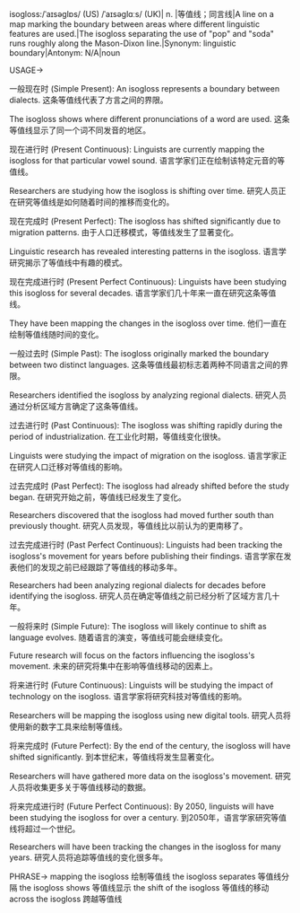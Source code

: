 isogloss:/ˈaɪsəɡlɒs/ (US) /ˈaɪsəɡlɑːs/ (UK)| n. |等值线；同言线|A line on a map marking the boundary between areas where different linguistic features are used.|The isogloss separating the use of "pop" and "soda" runs roughly along the Mason-Dixon line.|Synonym: linguistic boundary|Antonym: N/A|noun

USAGE->

一般现在时 (Simple Present):
An isogloss represents a boundary between dialects.  这条等值线代表了方言之间的界限。

The isogloss shows where different pronunciations of a word are used. 这条等值线显示了同一个词不同发音的地区。


现在进行时 (Present Continuous):
Linguists are currently mapping the isogloss for that particular vowel sound. 语言学家们正在绘制该特定元音的等值线。

Researchers are studying how the isogloss is shifting over time. 研究人员正在研究等值线是如何随着时间的推移而变化的。


现在完成时 (Present Perfect):
The isogloss has shifted significantly due to migration patterns. 由于人口迁移模式，等值线发生了显著变化。

Linguistic research has revealed interesting patterns in the isogloss. 语言学研究揭示了等值线中有趣的模式。


现在完成进行时 (Present Perfect Continuous):
Linguists have been studying this isogloss for several decades.  语言学家们几十年来一直在研究这条等值线。

They have been mapping the changes in the isogloss over time. 他们一直在绘制等值线随时间的变化。



一般过去时 (Simple Past):
The isogloss originally marked the boundary between two distinct languages.  这条等值线最初标志着两种不同语言之间的界限。

Researchers identified the isogloss by analyzing regional dialects.  研究人员通过分析区域方言确定了这条等值线。


过去进行时 (Past Continuous):
The isogloss was shifting rapidly during the period of industrialization. 在工业化时期，等值线变化很快。

Linguists were studying the impact of migration on the isogloss. 语言学家正在研究人口迁移对等值线的影响。


过去完成时 (Past Perfect):
The isogloss had already shifted before the study began. 在研究开始之前，等值线已经发生了变化。

Researchers discovered that the isogloss had moved further south than previously thought. 研究人员发现，等值线比以前认为的更南移了。


过去完成进行时 (Past Perfect Continuous):
Linguists had been tracking the isogloss's movement for years before publishing their findings. 语言学家在发表他们的发现之前已经跟踪了等值线的移动多年。

Researchers had been analyzing regional dialects for decades before identifying the isogloss. 研究人员在确定等值线之前已经分析了区域方言几十年。


一般将来时 (Simple Future):
The isogloss will likely continue to shift as language evolves. 随着语言的演变，等值线可能会继续变化。

Future research will focus on the factors influencing the isogloss's movement. 未来的研究将集中在影响等值线移动的因素上。


将来进行时 (Future Continuous):
Linguists will be studying the impact of technology on the isogloss. 语言学家将研究科技对等值线的影响。

Researchers will be mapping the isogloss using new digital tools. 研究人员将使用新的数字工具来绘制等值线。


将来完成时 (Future Perfect):
By the end of the century, the isogloss will have shifted significantly. 到本世纪末，等值线将发生显著变化。

Researchers will have gathered more data on the isogloss's movement. 研究人员将收集更多关于等值线移动的数据。


将来完成进行时 (Future Perfect Continuous):
By 2050, linguists will have been studying the isogloss for over a century. 到2050年，语言学家研究等值线将超过一个世纪。

Researchers will have been tracking the changes in the isogloss for many years. 研究人员将追踪等值线的变化很多年。


PHRASE->
mapping the isogloss 绘制等值线
the isogloss separates 等值线分隔
the isogloss shows 等值线显示
the shift of the isogloss 等值线的移动
across the isogloss  跨越等值线
